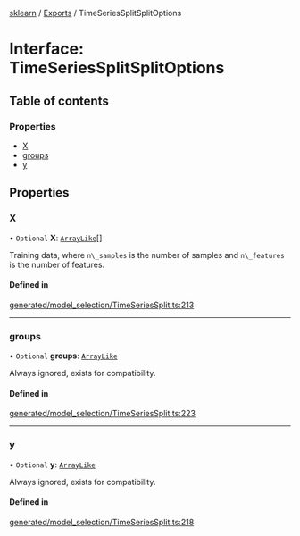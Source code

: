 [sklearn](../readme.md) / [Exports](../modules.md) / TimeSeriesSplitSplitOptions

# Interface: TimeSeriesSplitSplitOptions

## Table of contents

### Properties

- [X](TimeSeriesSplitSplitOptions.md#x)
- [groups](TimeSeriesSplitSplitOptions.md#groups)
- [y](TimeSeriesSplitSplitOptions.md#y)

## Properties

### X

• `Optional` **X**: [`ArrayLike`](../modules.md#arraylike)[]

Training data, where `n\_samples` is the number of samples and `n\_features` is the number of features.

#### Defined in

[generated/model_selection/TimeSeriesSplit.ts:213](https://github.com/transitive-bullshit/scikit-learn-ts/blob/367336a/packages/sklearn/src/generated/model_selection/TimeSeriesSplit.ts#L213)

___

### groups

• `Optional` **groups**: [`ArrayLike`](../modules.md#arraylike)

Always ignored, exists for compatibility.

#### Defined in

[generated/model_selection/TimeSeriesSplit.ts:223](https://github.com/transitive-bullshit/scikit-learn-ts/blob/367336a/packages/sklearn/src/generated/model_selection/TimeSeriesSplit.ts#L223)

___

### y

• `Optional` **y**: [`ArrayLike`](../modules.md#arraylike)

Always ignored, exists for compatibility.

#### Defined in

[generated/model_selection/TimeSeriesSplit.ts:218](https://github.com/transitive-bullshit/scikit-learn-ts/blob/367336a/packages/sklearn/src/generated/model_selection/TimeSeriesSplit.ts#L218)
